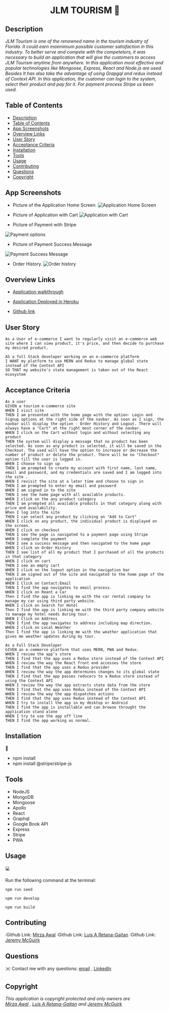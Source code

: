 <h1 align="center">JLM TOURISM 👋</h1>

## Description

*JLM Tourism is one of the renowned name in the tourism industry of Florida. It could earn maxmimum possible customer satisfaction in this industry. To better serve and compete with the competetors, it was necessary to build an application that will give the customers to access JLM Tourism anytime from anywhere. In this application most effective and popular technologies like Mongoose, Express, React and Node.js are used. Besides It has also take the advantage of using Grapgql and redux instead of Context API. In this application, the customer can login to the system, select their product and pay for it. For payment process Stripe us been used.*


## Table of Contents

- [Description](#description)
- [Table of Contents](#table-of-contents)
- [App Screenshots](#app-screenshots)
- [Overview Links](#overview-links)
- [User Story](#user-story)
- [Acceptance Criteria](#acceptance-criteria)
- [Installation](#installation)
- [Tools](#tools)
- [Usage](#usage)
- [Contributing](#contributing)
- [Questions](#questions)
- [Copyright](#copyright)


## App Screenshots

- Picture of the Application Home Screen.
![Application Home Screen](./images/home-page.JPG)

- Picture of Application with Cart
![Application with Cart](./images/application-with-cart.JPG)

- Picture of Payment with Stripe

![Payment options](./images/application-with-payment-process.JPG)

- Picture of Payment Success Message

![Payment Success Message](./images/picture-success-message.JPG)

- Order History.
![Order history](./images/picture-ordered-item.JPG)


## Overview Links
- [Application walkthrough](https://watch.screencastify.com/v/VP0ozTzfolxB7Xxmb2U6)

- [Application Deployed in Heroku](https://jlm-tourism.herokuapp.com/)

- [Github link](https://mirzadev.github.io/jlm-tourism/)


## User Story

```text
As a User of e-commerce I want to regularly visit an e-commerce web site where I can view product, it's price, and then decide to purchase my desired product.

AS a full Stack developer working on an e-commerce platform
I WANT my platform to use MERN and Redux to manage global state instead of the Context API
SO THAT my website's state management is taken out of the React ecosystem
```

## Acceptance Criteria

```text
As a user
GIVEN a tourism e-commerce site
WHEN I visit site
THEN I am presented with the home page with the option- Login and Signup options at the right side of the navbar. As soon as I sign, the navbar will display the option - Order History and Logout. There will always have a "Cart" at the right most corner of the navbar.  
WHEN I click on the Cart without login and without selecting any product
THEN the system will display a message that no product has been selected. As soon as any product is selected, it will be saved in the Checkout. The used will have the option to increase or decrease the number of product or delete the product. There will be no "Checkout" option till the user is logged in.
WHEN I choose to sign up
THEN I am prompted to create my account with first name, last name, email and password, and my credentials are saved and I am logged into the site .
WHEN I revisit the site at a later time and choose to sign in
THEN I am prompted to enter my email and password
WHEN I am signed in to the site
THEN I see the home page with all available products.
WHEN I click on the any product category
THEN I am prompted all available products in that category along with price and availability.
When I log into the site
THEN I can select any product by clicking on "Add to Cart"  
WHEN I click on any product, the individual product is displayed on the screen. 
WHEN I click on checkout 
THEN I see the page is navigated to a payment page using Stripe 
WHEN I complete the payment
THEN I see a success message and then navigated to the home page
WHEN I click on Order History
THEN I see list of all my product that I purchased of all the products in that category
WHEN I click on cart
THEN I see an empty cart
WHEN I click on the logout option in the navigation bar
THEN I am signed out of the site and navigated to the home page of the application
WHEN I Click on Contact:Email
THEN I find the app navigates to email process.
WHEN I click on Reant a Car
Then I find the app is linking me with the car rental company to manage my car using third party website.
WHEN I click on Search for Hotel
Then I find the app is linking me with the third party company website to manage my hotel needs during tour.
WHEN I Click on Address
THEN I find the app navigates to address including map direction.
WHEN I click on Local Weather
Then I find the app is linking me with the weather application that gives me weather updates during my tour. 

As a Full Stack Developer
GIVEN an e-commerce platform that uses MERN, PWA and Redux.
WHEN I review the app’s store
THEN I find that the app uses a Redux store instead of the Context API
WHEN I review the way the React front end accesses the store
THEN I find that the app uses a Redux provider
WHEN I review the way the app determines changes to its global state
THEN I find that the app passes reducers to a Redux store instead of using the Context API
WHEN I review the way the app extracts state data from the store
THEN I find that the app uses Redux instead of the Context API
WHEN I review the way the app dispatches actions
THEN I find that the app uses Redux instead of the Context API
WHEN I try to install the app in my desktop or Android
THEN I find the app is installable and can browse throught the application stand alone
WHEN I try to use the app off line
THEN I find the app working as normal.
```

## Installation
💾     
- npm install
- npm install @stripe/stripe-js

## Tools
- NodeJS
- MongoDB
- Mongoose
- Apollo
- React
- Graphql
- Google Book API
- Express
- Stripe
- PWA

## Usage
💻   
  
Run the following command at the terminal:
  
`npm run seed`

`npm run develop`

`npm run build`

## Contributing

:Github Link: [Mirza Awal](https://github.com/mirzadev)
:Github Link: [Luis A Retana-Gaitan](https://github.com/lretana1)
:Github Link: [Jeremy McGuirk](https://github.com/Jeremymcg88)


## Questions
✉️ Contact me with any questions: [email](mailto:awal.mirza2016@gmail.com) , [LinkedIn](https://www.linkedin.com/in/mirza-awal-5972511b5/)

## Copyright

*This application is copyright protected and only owners are  
[Mirza Awal](https://github.com/mirzadev) ,
[Luis A Retana-Gaitan](https://github.com/lretana1) and
[Jeremy McGuirk](https://github.com/Jeremymcg88)*
